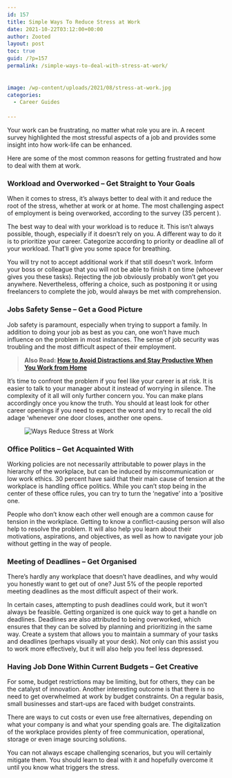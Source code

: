 ```yaml
---
id: 157
title: Simple Ways To Reduce Stress at Work
date: 2021-10-22T03:12:00+00:00
author: Zooted
layout: post
toc: true
guid: /?p=157
permalink: /simple-ways-to-deal-with-stress-at-work/


image: /wp-content/uploads/2021/08/stress-at-work.jpg
categories:
  - Career Guides
 
---
```

Your work can be frustrating, no matter what role you are in. A recent survey highlighted the most stressful aspects of a job and provides some insight into how work-life can be enhanced.

Here are some of the most common reasons for getting frustrated and how to deal with them at work.

### Workload and Overworked &#8211; Get Straight to Your Goals

When it comes to stress, it&#8217;s always better to deal with it and reduce the root of the stress, whether at work or at home. The most challenging aspect of employment is being overworked, according to the survey (35 percent ).

The best way to deal with your workload is to reduce it. This isn&#8217;t always possible, though, especially if it doesn&#8217;t rely on you. A different way to do it is to prioritize your career. Categorize according to priority or deadline all of your workload. That&#8217;ll give you some space for breathing.

You will try not to accept additional work if that still doesn&#8217;t work. Inform your boss or colleague that you will not be able to finish it on time (whoever gives you these tasks). Rejecting the job obviously probably won&#8217;t get you anywhere. Nevertheless, offering a choice, such as postponing it or using freelancers to complete the job, would always be met with comprehension.

### Jobs Safety Sense &#8211; Get a Good Picture

Job safety is paramount, especially when trying to support a family. In addition to doing your job as best as you can, one won&#8217;t have much influence on the problem in most instances. The sense of job security was troubling and the most difficult aspect of their employment.

<blockquote class="wp-block-quote">
  <p>
    <strong>Also Read: <a href="/how-to-avoid-distractions-and-stay-productive-when-you-work-from-home/">How to Avoid Distractions and Stay Productive When You Work from Home</a></strong>
  </p>
</blockquote>

It&#8217;s time to confront the problem if you feel like your career is at risk. It is easier to talk to your manager about it instead of worrying in silence. The complexity of it all will only further concern you. You can make plans accordingly once you know the truth. You should at least look for other career openings if you need to expect the worst and try to recall the old adage &#8216;whenever one door closes, another one opens.

<figure class="wp-block-image size-full">

<img loading="lazy" width="768" height="461" src="/wp-content/uploads/2021/10/stress-at-work.jpg" alt="Ways Reduce Stress at Work" class="wp-image-993" srcset="/wp-content/uploads/2021/10/stress-at-work.jpg 768w, /wp-content/uploads/2021/10/stress-at-work-300x180.jpg 300w" sizes="(max-width: 768px) 100vw, 768px" /> </figure> 

### Office Politics &#8211; Get Acquainted With

Working policies are not necessarily attributable to power plays in the hierarchy of the workplace, but can be induced by miscommunication or low work ethics. 30 percent have said that their main cause of tension at the workplace is handling office politics. While you can&#8217;t stop being in the center of these office rules, you can try to turn the &#8216;negative&#8217; into a &#8216;positive one.

People who don&#8217;t know each other well enough are a common cause for tension in the workplace. Getting to know a conflict-causing person will also help to resolve the problem. It will also help you learn about their motivations, aspirations, and objectives, as well as how to navigate your job without getting in the way of people.

### Meeting of Deadlines &#8211; Get Organised

There&#8217;s hardly any workplace that doesn&#8217;t have deadlines, and why would you honestly want to get out of one? Just 5% of the people reported meeting deadlines as the most difficult aspect of their work.

In certain cases, attempting to push deadlines could work, but it won&#8217;t always be feasible. Getting organized is one quick way to get a handle on deadlines. Deadlines are also attributed to being overworked, which ensures that they can be solved by planning and prioritizing in the same way. Create a system that allows you to maintain a summary of your tasks and deadlines (perhaps visually at your desk). Not only can this assist you to work more effectively, but it will also help you feel less depressed.

### Having Job Done Within Current Budgets &#8211; Get Creative

For some, budget restrictions may be limiting, but for others, they can be the catalyst of innovation. Another interesting outcome is that there is no need to get overwhelmed at work by budget constraints. On a regular basis, small businesses and start-ups are faced with budget constraints.

There are ways to cut costs or even use free alternatives, depending on what your company is and what your spending goals are. The digitalization of the workplace provides plenty of free communication, operational, storage or even image sourcing solutions.

You can not always escape challenging scenarios, but you will certainly mitigate them. You should learn to deal with it and hopefully overcome it until you know what triggers the stress.

